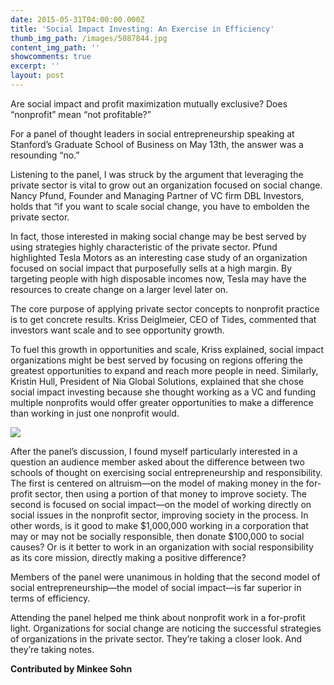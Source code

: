 ```yaml
---
date: 2015-05-31T04:00:00.000Z
title: 'Social Impact Investing: An Exercise in Efficiency'
thumb_img_path: /images/5087844.jpg
content_img_path: ''
showcomments: true
excerpt: ''
layout: post
---
```

Are social impact and profit maximization mutually exclusive? Does “nonprofit” mean “not profitable?”   

For a panel of thought leaders in social entrepreneurship speaking at Stanford’s Graduate School of Business on May 13th, the answer was a resounding “no.” 

Listening to the panel, I was struck by the argument that leveraging the private sector is vital to grow out an organization focused on social change. Nancy Pfund, Founder and Managing Partner of VC firm DBL Investors, holds that “if you want to scale social change, you have to embolden the private sector.

In fact, those interested in making social change may be best served by using strategies highly characteristic of the private sector. Pfund highlighted Tesla Motors as an interesting case study of an organization focused on social impact that purposefully sells at a high margin. By targeting people with high disposable incomes now, Tesla may have the resources to create change on a larger level later on. 

The core purpose of applying private sector concepts to nonprofit practice is to get concrete results. Kriss Deiglmeier, CEO of Tides, commented that investors want scale and to see opportunity growth.

To fuel this growth in opportunities and scale, Kriss explained, social impact organizations might be best served by focusing on regions offering the greatest opportunities to expand and reach more people in need. Similarly, Kristin Hull, President of Nia Global Solutions, explained that she chose social impact investing because she thought working as a VC and funding multiple nonprofits would offer greater opportunities to make a difference than working in just one nonprofit would.

![](/images/2893359_orig.jpg)

After the panel’s discussion, I found myself particularly interested in a question an audience member asked about the difference between two schools of thought on exercising social entrepreneurship and responsibility. The first is centered on altruism—on the model of making money in the for-profit sector, then using a portion of that money to improve society. The second is focused on social impact—on the model of working directly on social issues in the nonprofit sector, improving society in the process. In other words, is it good to make $1,000,000 working in a corporation that may or may not be socially responsible, then donate $100,000 to social causes? Or is it better to work in an organization with social responsibility as its core mission, directly making a positive difference? 

Members of the panel were unanimous in holding that the second model of social entrepreneurship—the model of social impact—is far superior in terms of efficiency.       

Attending the panel helped me think about nonprofit work in a for-profit light. Organizations for social change are noticing the successful strategies of organizations in the private sector. They’re taking a closer look. And they’re taking notes.

**Contributed by Minkee Sohn**